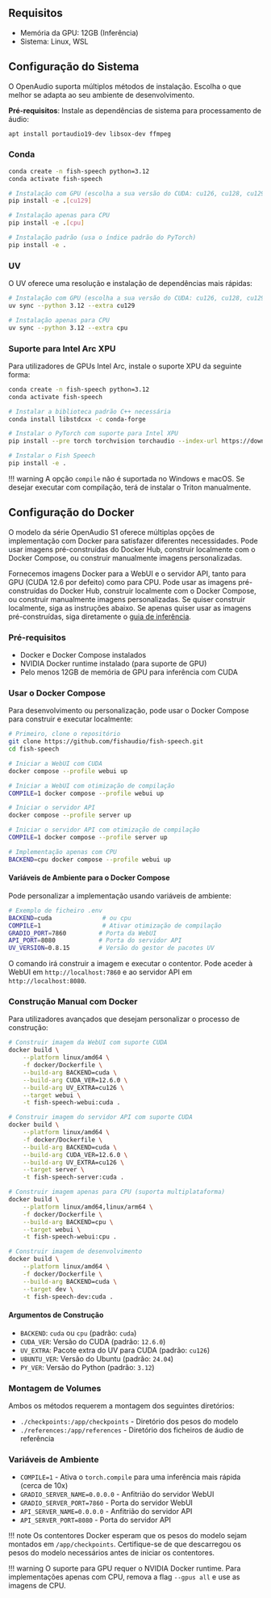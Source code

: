 ## Requisitos

- Memória da GPU: 12GB (Inferência)
- Sistema: Linux, WSL

## Configuração do Sistema

O OpenAudio suporta múltiplos métodos de instalação. Escolha o que melhor se adapta ao seu ambiente de desenvolvimento.

**Pré-requisitos**: Instale as dependências de sistema para processamento de áudio:
``` bash
apt install portaudio19-dev libsox-dev ffmpeg
```

### Conda

```bash
conda create -n fish-speech python=3.12
conda activate fish-speech

# Instalação com GPU (escolha a sua versão do CUDA: cu126, cu128, cu129)
pip install -e .[cu129]

# Instalação apenas para CPU
pip install -e .[cpu]

# Instalação padrão (usa o índice padrão do PyTorch)
pip install -e .
```

### UV

O UV oferece uma resolução e instalação de dependências mais rápidas:

```bash
# Instalação com GPU (escolha a sua versão do CUDA: cu126, cu128, cu129)
uv sync --python 3.12 --extra cu129

# Instalação apenas para CPU
uv sync --python 3.12 --extra cpu
```
### Suporte para Intel Arc XPU

Para utilizadores de GPUs Intel Arc, instale o suporte XPU da seguinte forma:

```bash
conda create -n fish-speech python=3.12
conda activate fish-speech

# Instalar a biblioteca padrão C++ necessária
conda install libstdcxx -c conda-forge

# Instalar o PyTorch com suporte para Intel XPU
pip install --pre torch torchvision torchaudio --index-url https://download.pytorch.org/whl/nightly/xpu

# Instalar o Fish Speech
pip install -e .
```

!!! warning
    A opção `compile` não é suportada no Windows e macOS. Se desejar executar com compilação, terá de instalar o Triton manualmente.


## Configuração do Docker

O modelo da série OpenAudio S1 oferece múltiplas opções de implementação com Docker para satisfazer diferentes necessidades. Pode usar imagens pré-construídas do Docker Hub, construir localmente com o Docker Compose, ou construir manualmente imagens personalizadas.

Fornecemos imagens Docker para a WebUI e o servidor API, tanto para GPU (CUDA 12.6 por defeito) como para CPU. Pode usar as imagens pré-construídas do Docker Hub, construir localmente com o Docker Compose, ou construir manualmente imagens personalizadas. Se quiser construir localmente, siga as instruções abaixo. Se apenas quiser usar as imagens pré-construídas, siga diretamente o [guia de inferência](inference.md).

### Pré-requisitos

- Docker e Docker Compose instalados
- NVIDIA Docker runtime instalado (para suporte de GPU)
- Pelo menos 12GB de memória de GPU para inferência com CUDA

### Usar o Docker Compose

Para desenvolvimento ou personalização, pode usar o Docker Compose para construir e executar localmente:

```bash
# Primeiro, clone o repositório
git clone https://github.com/fishaudio/fish-speech.git
cd fish-speech

# Iniciar a WebUI com CUDA
docker compose --profile webui up

# Iniciar a WebUI com otimização de compilação
COMPILE=1 docker compose --profile webui up

# Iniciar o servidor API
docker compose --profile server up

# Iniciar o servidor API com otimização de compilação
COMPILE=1 docker compose --profile server up

# Implementação apenas com CPU
BACKEND=cpu docker compose --profile webui up
```

#### Variáveis de Ambiente para o Docker Compose

Pode personalizar a implementação usando variáveis de ambiente:

```bash
# Exemplo de ficheiro .env
BACKEND=cuda              # ou cpu
COMPILE=1                 # Ativar otimização de compilação
GRADIO_PORT=7860         # Porta da WebUI
API_PORT=8080            # Porta do servidor API
UV_VERSION=0.8.15        # Versão do gestor de pacotes UV
```

O comando irá construir a imagem e executar o contentor. Pode aceder à WebUI em `http://localhost:7860` e ao servidor API em `http://localhost:8080`.

### Construção Manual com Docker

Para utilizadores avançados que desejam personalizar o processo de construção:

```bash
# Construir imagem da WebUI com suporte CUDA
docker build \
    --platform linux/amd64 \
    -f docker/Dockerfile \
    --build-arg BACKEND=cuda \
    --build-arg CUDA_VER=12.6.0 \
    --build-arg UV_EXTRA=cu126 \
    --target webui \
    -t fish-speech-webui:cuda .

# Construir imagem do servidor API com suporte CUDA
docker build \
    --platform linux/amd64 \
    -f docker/Dockerfile \
    --build-arg BACKEND=cuda \
    --build-arg CUDA_VER=12.6.0 \
    --build-arg UV_EXTRA=cu126 \
    --target server \
    -t fish-speech-server:cuda .

# Construir imagem apenas para CPU (suporta multiplataforma)
docker build \
    --platform linux/amd64,linux/arm64 \
    -f docker/Dockerfile \
    --build-arg BACKEND=cpu \
    --target webui \
    -t fish-speech-webui:cpu .

# Construir imagem de desenvolvimento
docker build \
    --platform linux/amd64 \
    -f docker/Dockerfile \
    --build-arg BACKEND=cuda \
    --target dev \
    -t fish-speech-dev:cuda .
```

#### Argumentos de Construção

- `BACKEND`: `cuda` ou `cpu` (padrão: `cuda`)
- `CUDA_VER`: Versão do CUDA (padrão: `12.6.0`)
- `UV_EXTRA`: Pacote extra do UV para CUDA (padrão: `cu126`)
- `UBUNTU_VER`: Versão do Ubuntu (padrão: `24.04`)
- `PY_VER`: Versão do Python (padrão: `3.12`)

### Montagem de Volumes

Ambos os métodos requerem a montagem dos seguintes diretórios:

- `./checkpoints:/app/checkpoints` - Diretório dos pesos do modelo
- `./references:/app/references` - Diretório dos ficheiros de áudio de referência

### Variáveis de Ambiente

- `COMPILE=1` - Ativa o `torch.compile` para uma inferência mais rápida (cerca de 10x)
- `GRADIO_SERVER_NAME=0.0.0.0` - Anfitrião do servidor WebUI
- `GRADIO_SERVER_PORT=7860` - Porta do servidor WebUI
- `API_SERVER_NAME=0.0.0.0` - Anfitrião do servidor API
- `API_SERVER_PORT=8080` - Porta do servidor API

!!! note
    Os contentores Docker esperam que os pesos do modelo sejam montados em `/app/checkpoints`. Certifique-se de que descarregou os pesos do modelo necessários antes de iniciar os contentores.

!!! warning
    O suporte para GPU requer o NVIDIA Docker runtime. Para implementações apenas com CPU, remova a flag `--gpus all` e use as imagens de CPU.
